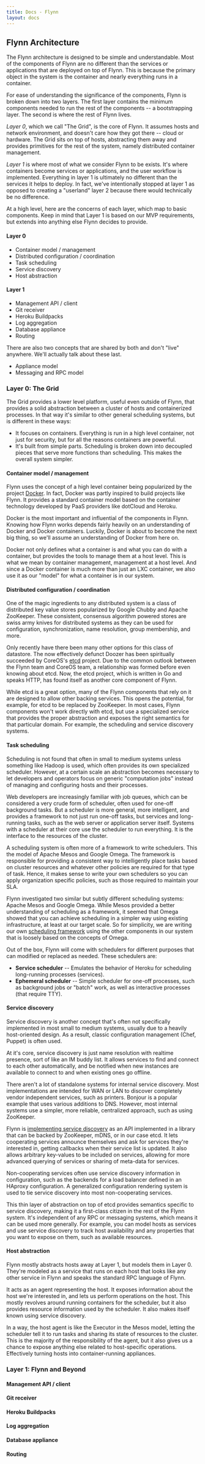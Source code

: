 ```yaml
---
title: Docs - Flynn
layout: docs
---
```


## Flynn Architecture

The Flynn architecture is designed to be simple and understandable. Most of the components of Flynn are no different than the services or applications that are deployed on top of Flynn. This is because the primary object in the system is the container and nearly everything runs in a container.

For ease of understanding the significance of the components, Flynn is broken down into two layers. The first layer contains the minimum components needed to run the rest of the components -- a bootstrapping layer. The second is where the rest of Flynn lives.

*Layer 0*, which we call "The Grid", is the core of Flynn. It assumes hosts and network environment, and doesn't care how they got there -- cloud or hardware. The Grid sits on top of hosts, abstracting them away and provides primitives for the rest of the system, namely distributed container management.

*Layer 1* is where most of what we consider Flynn to be exists. It's where containers become services or applications, and the user workflow is implemented. Everything in layer 1 is ultimately no different than the services it helps to deploy. In fact, we've intentionally stopped at layer 1 as opposed to creating a "userland" layer 2 because there would technically be no difference.

At a high level, here are the concerns of each layer, which map to basic components. Keep in mind that Layer 1 is based on our MVP requirements, but extends into anything else Flynn decides to provide.

#### Layer 0

* Container model / management
* Distributed configuration / coordination
* Task scheduling
* Service discovery
* Host abstraction

#### Layer 1

* Management API / client
* Git receiver
* Heroku Buildpacks
* Log aggregation
* Database appliance
* Routing

There are also two concepts that are shared by both and don't "live" anywhere. We'll actually talk about these last.

* Appliance model
* Messaging and RPC model


### Layer 0: The Grid

The Grid provides a lower level platform, useful even outside of Flynn, that  provides a solid abstraction between a cluster of hosts and containerized processes. In that way it's similar to other general scheduling systems, but is different in these ways:

* It focuses on containers. Everything is run in a high level container, not just for security, but for all the reasons containers are powerful.
* It's built from simple parts. Scheduling is broken down into decoupled pieces that serve more functions than scheduling. This makes the overall system simpler.


#### Container model / management

Flynn uses the concept of a high level container being popularized by the project [Docker](https://github.com/dotcloud/docker). In fact, Docker was partly inspired to build projects like Flynn. It provides a standard container model based on the container technology developed by PaaS providers like dotCloud and Heroku.

Docker is the most important and influential of the components in Flynn. Knowing how Flynn works depends fairly heavily on an understanding of Docker and Docker containers. Luckily, Docker is about to become the next big thing, so we'll assume an understanding of Docker from here on.

Docker not only defines what a container is and what you can do with a container, but provides the tools to manage them at a host level. This is what we mean by container management, management at a host level. And since a Docker container is much more than just an LXC container, we also use it as our "model" for what a container is in our system.


#### Distributed configuration / coordination

One of the magic ingredients to any distributed system is a class of distributed key value stores popularized by Google Chubby and Apache ZooKeeper. These consistent, consensus algorithm powered stores are swiss army knives for distributed systems as they can be used for configuration, synchronization, name resolution, group membership, and more.

Only recently have there been many other options for this class of datastore. The now effectively defunct Doozer has been spiritually succeeded by CoreOS's [etcd](https://github.com/coreos/etcd) project. Due to the common outlook between the Flynn team and CoreOS team, a relationship was formed before even knowing about etcd. Now, the etcd project, which is written in Go and speaks HTTP, has found itself as another core component of Flynn.

While etcd is a great option, many of the Flynn components that rely on it are designed to allow other backing services. This opens the potential, for example, for etcd to be replaced by ZooKeeper. In most cases, Flynn components won't work directly with etcd, but use a specialized service that provides the proper abstraction and exposes the right semantics for that particular domain. For example, the scheduling and service discovery systems.


#### Task scheduling

Scheduling is not found that often in small to medium systems unless something like Hadoop is used, which often provides its own specialized scheduler. However, at a certain scale an abstraction becomes necessary to let developers and operators focus on generic "computation jobs" instead of managing and configuring hosts and their processes.

Web developers are increasingly familiar with job queues, which can be considered a very crude form of scheduler, often used for one-off background tasks. But a scheduler is more general, more intelligent, and provides a framework to not just run one-off tasks, but services and long-running tasks, such as the web server or application server itself. Systems with a scheduler at their core use the scheduler to run everything. It is the interface to the resources of the cluster.

A scheduling system is often more of a framework to write schedulers. This the model of Apache Mesos and Google Omega. The framework is responsible for providing a consistent way to intelligently place tasks based on cluster resources and whatever other policies are required for that type of task. Hence, it makes sense to write your own schedulers so you can apply organization specific policies, such as those required to maintain your SLA.

Flynn investigated two similar but subtly different scheduling systems: Apache Mesos and Google Omega. While Mesos provided a better understanding of scheduling as a framework, it seemed that Omega showed that you can achieve scheduling in a simpler way using existing infrastructure, at least at our target scale. So for simplicity, we are writing our own [scheduling framework](https://github.com/flynn/flynn-host/tree/master/sampi) using the other components in our system that is loosely based on the concepts of Omega.

Out of the box, Flynn will come with schedulers for different purposes that can modified or replaced as needed. These schedulers are:

* **Service scheduler** -- Emulates the behavior of Heroku for scheduling long-running processes (services).
* **Ephemeral scheduler** -- Simple scheduler for one-off processes, such as background jobs or "batch" work, as well as interactive processes (that require TTY).


#### Service discovery

Service discovery is another concept that's often not specifically implemented in most small to medium systems, usually due to a heavily host-oriented design. As a result, classic configuration management (Chef, Puppet) is often used.

At it's core, service discovery is just name resolution with realtime presence, sort of like an IM buddy list. It allows services to find and connect to each other automatically, and be notified when new instances are available to connect to and when existing ones go offline.

There aren't a lot of standalone systems for internal service discovery. Most implementations are intended for WAN or LAN to discover completely vendor independent services, such as printers. Bonjour is a popular example that uses various additions to DNS. However, most internal systems use a simpler, more reliable, centralized approach, such as using ZooKeeper.

Flynn is [implementing service discovery](https://github.com/flynn/go-discover) as an API implemented in a library that can be backed by ZooKeeper, mDNS, or in our case etcd. It lets cooperating services announce themselves and ask for services they're interested in, getting callbacks when their service list is updated. It also allows arbitrary key-values to be included on services, allowing for more advanced querying of services or sharing of meta-data for services.

Non-cooperating services often use service discovery information in configuration, such as the backends for a load balancer defined in an HAproxy configuration. A generalized configuration rendering system is used to tie service discovery into most non-cooperating services.

This thin layer of abstraction on top of etcd provides semantics specific to service discovery, making it a first-class citizen in the rest of the Flynn system. It's independent of any RPC or messaging systems, which means it can be used more generally. For example, you can model hosts as services and use service discovery to track host availability and any properties that you want to expose on them, such as available resources.


#### Host abstraction

Flynn mostly abstracts hosts away at Layer 1, but models them in Layer 0. They're modeled as a service that runs on each host that looks like any other service in Flynn and speaks the standard RPC language of Flynn.

It acts as an agent representing the host. It exposes information about the host we're interested in, and lets us perform operations on the host. This mostly revolves around running containers for the scheduler, but it also provides resource information used by the scheduler. It also makes itself known using service discovery.

In a way, the host agent is like the Executor in the Mesos model, letting the scheduler tell it to run tasks and sharing its state of resources to the cluster. This is the majority of the responsibility of the agent, but it also gives us a chance to expose anything else related to host-specific operations. Effectively turning hosts into container-running appliances.

### Layer 1: Flynn and Beyond

#### Management API / client

#### Git receiver

#### Heroku Buildpacks

#### Log aggregation

#### Database appliance

#### Routing
